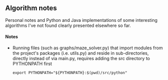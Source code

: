 ## Algorithm notes
Personal notes and Python and Java implementations of some interesting algorithms I've not found clearly
presented elsewhere so far.

#### Notes
- Running files (such as graphs/maze_solver.py) that import modules from the project's packages (i.e. utils.py) and
reside in sub-directories, directly instead of via main.py, requires adding the src directory to PYTHONPATH first

      export PYTHONPATH="${PYTHONPATH}:$(pwd)/src/python"
